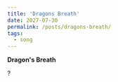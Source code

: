 ```yaml
---
title: 'Dragons Breath'
date: 2027-07-30
permalink: /posts/dragons-breath/
tags:
  - song
---
```


**Dragon's Breath**

?